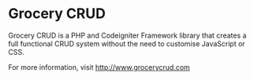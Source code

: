 # Grocery CRUD

Grocery CRUD is a PHP and Codeigniter Framework library that creates a full functional CRUD system without the need to customise JavaScript or CSS.

For more information, visit http://www.grocerycrud.com
